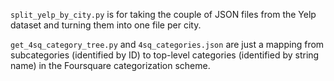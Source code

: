 `split_yelp_by_city.py` is for taking the couple of JSON files from the Yelp dataset and turning them into one file per city.

`get_4sq_category_tree.py` and `4sq_categories.json` are just a mapping from subcategories (identified by ID) to top-level categories (identified by string name) in the Foursquare categorization scheme.
